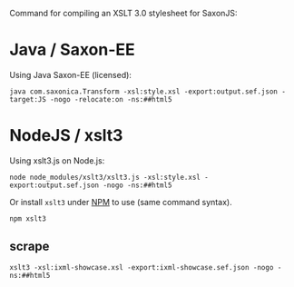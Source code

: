 Command for compiling an XSLT 3.0 stylesheet for SaxonJS:

# Java / Saxon-EE

Using Java Saxon-EE (licensed):

```
java com.saxonica.Transform -xsl:style.xsl -export:output.sef.json -target:JS -nogo -relocate:on -ns:##html5
```

# NodeJS / xslt3

Using xslt3.js on Node.js:

```
node node_modules/xslt3/xslt3.js -xsl:style.xsl -export:output.sef.json -nogo -ns:##html5
```

Or install `xslt3` under [NPM](https://www.npmjs.com/package/xslt3) to use (same command syntax).

```
npm xslt3
```

## scrape

```
xslt3 -xsl:ixml-showcase.xsl -export:ixml-showcase.sef.json -nogo -ns:##html5
```

